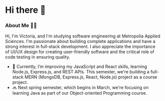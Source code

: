 # Hi there 👋

### About Me 👩‍💻
Hi, I'm Victoria, and I'm studying software engineering at Metropolia Applied Sciences. I'm passionate about building complete applications and have a strong interest in full-stack development. I also appreciate the importance of UI/UX design for creating user-friendly software and the critical role of code testing in ensuring quality.

- 🌱 Currently, I’m improving my JavaScript and React skills, learning Node.js, Express.js, and REST APIs. This semester, we're building a full-stack MERN (MongoDB, Express.js, React, Node.js) project as a course project.
-  🔜 Next spring semester, which begins in March, we're focusing on learning Java as part of our Object-oriented Programming course.

<!--START_SECTION:badges-->
<!--END_SECTION:badges-->
<!--
### Tools and Tech Skills: 
![Static Badge](https://img.shields.io/badge/Sublime%20Text-%23FF9800) ![Static Badge](https://img.shields.io/badge/Visual%20Studio%20Code-%23007ACC)
![Static Badge](https://img.shields.io/badge/WebStorm-%23181717) ![Static Badge](https://img.shields.io/badge/PyCharm-%23181717) ![Static Badge](https://img.shields.io/badge/Git-%23F05032) ![Static Badge](https://img.shields.io/badge/GitHub-%23181717) ![Static Badge](https://img.shields.io/badge/Markdown-%23181717) ![Static Badge](https://img.shields.io/badge/HTML-%23E34F26) ![Static Badge](https://img.shields.io/badge/CSS-%231572B6) ![Static Badge](https://img.shields.io/badge/React-%2361DAFB) ![Static Badge](https://img.shields.io/badge/React%20Bootstrap-%2361DAFB) ![Static Badge](https://img.shields.io/badge/TailWind-%231CAABB) ![Static Badge](https://img.shields.io/badge/Python-%233776AB) ![Static Badge](https://img.shields.io/badge/Express.js-%23181717) ![Static Badge](https://img.shields.io/badge/Node.js-%23339933) ![Static Badge](https://img.shields.io/badge/MySQL-%234479A1) ![Static Badge](https://img.shields.io/badge/Netlify-%2300C7B7)

![Static Badge](https://img.shields.io/badge/Figma-%23F24E1E)
![Static Badge](https://img.shields.io/badge/C%23-%23280068) 
![Static Badge](https://img.shields.io/badge/C%2B%2B-%2300599C)
![Static Badge](https://img.shields.io/badge/React%20Native-%2361DBFB) 
![Static Badge](https://img.shields.io/badge/Expo-%23181717)
![Static Badge](https://img.shields.io/badge/TypeScript-%23007ACC)
![Static Badge](https://img.shields.io/badge/MongoDB-%234DB33D)

# 📊 GitHub Stats:
![](https://github-readme-stats.vercel.app/api?username=vickneee&theme=react&hide_border=false&include_all_commits=false&count_private=false)<br/>
![](https://github-readme-streak-stats.herokuapp.com/?user=vickneee&theme=react&hide_border=false)<br/>
![](https://github-readme-stats.vercel.app/api/top-langs/?username=vickneee&theme=react&hide_border=false&include_all_commits=false&count_private=false&layout=compact)

**vickneee/vickneee** is a ✨ _special_ ✨ repository because its `README.md` (this file) appears on your GitHub profile.

🔥 Web design draws my attention. Right now, I'm exploring Figma (software).

Here are some ideas to get you started:

- 🔭 I’m currently working on ...
- 🌱 I’m currently learning ...
- 👯 I’m looking to collaborate on ...
- 🤔 I’m looking for help with ...
- 💬 Ask me about ...
- 📫 How to reach me: ...
- 😄 Pronouns: ...
- ⚡ Fun fact: ...
-->

